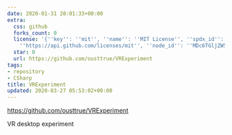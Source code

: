 ```yaml
---
date: 2020-01-31 20:01:33+00:00
extra:
  css: github
  forks_count: 0
  license: '{''key'': ''mit'', ''name'': ''MIT License'', ''spdx_id'': ''MIT'', ''url'':
    ''https://api.github.com/licenses/mit'', ''node_id'': ''MDc6TGljZW5zZTEz''}'
  star: 0
  url: https://github.com/ousttrue/VRExperiment
tags:
- repository
- CSharp
title: VRExperiment
updated: 2020-03-27 05:53:02+00:00
---
```


<https://github.com/ousttrue/VRExperiment>

VR desktop experiment
